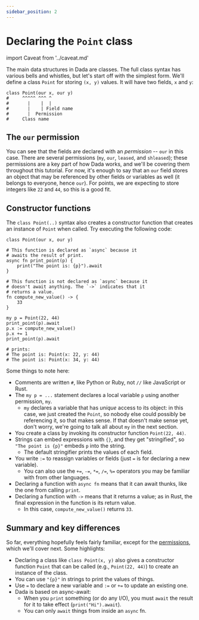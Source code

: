 ```yaml
---
sidebar_position: 2
---
```


# Declaring the `Point` class

import Caveat from '../caveat.md'

<Caveat/>

The main data structures in Dada are classes. The full class syntax has various bells and whistles, but let's start off with the simplest form. We'll define a class `Point` for storing `(x, y)` values. It will have two fields, `x` and `y`:

```
class Point(our x, our y)
#     ^^^^^ ^^^ ^
#       |    |  |
#       |    | Field name
#       |  Permission
#     Class name
```

## The `our` permission

You can see that the fields are declared with an *permission* -- `our` in this case. There are several permissions (`my`, `our`, `leased`, and `shleased`); these permissions are a key part of how Dada works, and we'll be covering them throughout this tutorial. For now, it's enough to say that an `our` field stores an object that may be referenced by other fields or variables as well (it belongs to everyone, hence `our`). For points, we are expecting to store integers like `22` and `44`, so this is a good fit.

## Constructor functions

The `class Point(..)` syntax also creates a constructor function that creates an instance of `Point` when called. Try executing the following code:

```
class Point(our x, our y)

# This function is declared as `async` because it
# awaits the result of print.
async fn print_point(p) {
    print("The point is: {p}").await
}

# This function is not declared as `async` because it
# doesn't await anything. The `->` indicates that it
# returns a value.
fn compute_new_value() -> {
    33
}

my p = Point(22, 44)
print_point(p).await
p.x := compute_new_value()
p.x += 1
print_point(p).await

# prints:
# The point is: Point(x: 22, y: 44)
# The point is: Point(x: 34, y: 44)
```

Some things to note here:

* Comments are written `#`, like Python or Ruby, not `//` like JavaScript or Rust.
* The `my p = ...` statement declares a local variable `p` using another permission, `my`. 
    * `my` declares a variable that has *unique* access to its object: in this case, we just created the `Point`, so nobody else could possibly be referencing it, so that makes sense. If that doesn't make sense yet, don't worry, we're going to talk all about `my` in the next section.
* You create a class by invoking its constructor function `Point(22, 44)`.
* Strings can embed expressions with `{}`, and they get "stringified", so `"The point is {p}"` embeds `p` into the string.
    * The default stringifier prints the values of each field.
* You write `:=` to reassign variables or fields (just `=` is for declaring a new variable).
    * You can also use the `+=`, `-=`, `*=`, `/=`, `%=` operators you may be familiar with from other languages.
* Declaring a function with `async fn` means that it can await thunks, like the one from calling `print`.
* Declaring a function with `->` means that it returns a value; as in Rust, the final expression in the function is its return value.
    * In this case, `compute_new_value()` returns `33`.

## Summary and key differences

So far, everything hopefully feels fairly familiar, except for the [permissions](./permissions.md), which we'll cover next. Some highlights:

* Declaring a class like `class Point(x, y)` also gives a constructor function `Point` that can be called (e.g., `Point(22, 44)`) to create an instance of the class.
* You can use `"{p}"` in strings to print the values of things.
* Use `=` to declare a new variable and `:=` or `+=` to update an existing one.
* Dada is based on async-await:
    * When you `print` something (or do any I/O), you must `await` the result for it to take effect (`print("Hi").await`).
    * You can only `await` things from inside an `async` fn.
